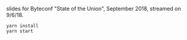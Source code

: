 slides for Byteconf "State of the Union", September 2018, streamed on 9/6/18.

```
yarn install
yarn start
```
